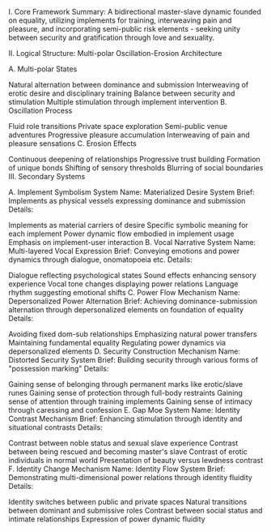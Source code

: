 I. Core Framework Summary:
A bidirectional master-slave dynamic founded on equality, utilizing implements for training, interweaving pain and pleasure, and incorporating semi-public risk elements - seeking unity between security and gratification through love and sexuality.

II. Logical Structure:
Multi-polar Oscillation-Erosion Architecture

A. Multi-polar States

Natural alternation between dominance and submission
Interweaving of erotic desire and disciplinary training
Balance between security and stimulation
Multiple stimulation through implement intervention
B. Oscillation Process

Fluid role transitions
Private space exploration
Semi-public venue adventures
Progressive pleasure accumulation
Interweaving of pain and pleasure sensations
C. Erosion Effects

Continuous deepening of relationships
Progressive trust building
Formation of unique bonds
Shifting of sensory thresholds
Blurring of social boundaries
III. Secondary Systems

A. Implement Symbolism System
Name: Materialized Desire System
Brief: Implements as physical vessels expressing dominance and submission
Details:

Implements as material carriers of desire
Specific symbolic meaning for each implement
Power dynamic flow embodied in implement usage
Emphasis on implement-user interaction
B. Vocal Narrative System
Name: Multi-layered Vocal Expression
Brief: Conveying emotions and power dynamics through dialogue, onomatopoeia etc.
Details:

Dialogue reflecting psychological states
Sound effects enhancing sensory experience
Vocal tone changes displaying power relations
Language rhythm suggesting emotional shifts
C. Power Flow Mechanism
Name: Depersonalized Power Alternation
Brief: Achieving dominance-submission alternation through depersonalized elements on foundation of equality
Details:

Avoiding fixed dom-sub relationships
Emphasizing natural power transfers
Maintaining fundamental equality
Regulating power dynamics via depersonalized elements
D. Security Construction Mechanism
Name: Distorted Security System
Brief: Building security through various forms of "possession marking"
Details:

Gaining sense of belonging through permanent marks like erotic/slave runes
Gaining sense of protection through full-body restraints
Gaining sense of attention through training implements
Gaining sense of intimacy through caressing and confession
E. Gap Moe System
Name: Identity Contrast Mechanism
Brief: Enhancing stimulation through identity and situational contrasts
Details:

Contrast between noble status and sexual slave experience
Contrast between being rescued and becoming master's slave
Contrast of erotic individuals in normal world
Presentation of beauty versus lewdness contrast
F. Identity Change Mechanism
Name: Identity Flow System
Brief: Demonstrating multi-dimensional power relations through identity fluidity
Details:

Identity switches between public and private spaces
Natural transitions between dominant and submissive roles
Contrast between social status and intimate relationships
Expression of power dynamic fluidity